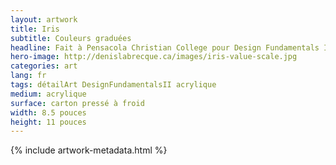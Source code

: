 ```yaml
---
layout: artwork
title: Iris
subtitle: Couleurs graduées
headline: Fait à Pensacola Christian College pour Design Fundamentals II.
hero-image: http://denislabrecque.ca/images/iris-value-scale.jpg
categories: art
lang: fr
tags: détailArt DesignFundamentalsII acrylique
medium: acrylique
surface: carton pressé à froid
width: 8.5 pouces
height: 11 pouces
---
```

{% include artwork-metadata.html %}
